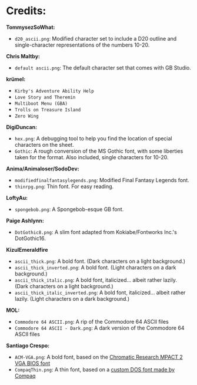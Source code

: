 # Credits:

**TommysezSoWhat:**

- `d20_ascii.png`: Modified character set to include a D20 outline and single-character representations of the numbers 10-20.

**Chris Maltby:**

- `default ascii.png`: The default character set that comes with GB Studio.

**krümel:**

- `Kirby's Adventure Ability Help`
- `Love Story and Theremin`
- `Multiboot Menu (GBA)`
- `Trolls on Treasure Island`
- `Zero Wing`

**DigiDuncan:**

- `hex.png`: A debugging tool to help you find the location of special characters on the sheet.
- `Gothic`: A rough conversion of the MS Gothic font, with some liberties taken for the format. Also included, single characters for 10-20.

**Anima/Animaloser/SodoDev:**

- `modifiedfinalfantasylegends.png`: Modified Final Fantasy Legends font.
- `thinrpg.png`: Thin font. For easy reading.

**LoftyAu:**

- `spongebob.png`: A Spongebob-esque GB font.

**Paige Ashlynn:**

- `DotGothic8.png`: A slim font adapted from Kokiabe/Fontworks Inc.'s DotGothic16.

**KizulEmeraldfire**

- `ascii_thick.png`: A bold font. (Dark characters on a light background.)
- `ascii_thick_inverted.png`: A bold font. (Light characters on a dark background.)
- `ascii_thick_italic.png`: A bold font, italicized... albeit rather lazily. (Dark characters on a light background.)
- `ascii_thick_italic_inverted.png`: A bold font, italicized... albeit rather lazily. (Light characters on a dark background.)

**MOL:**

- `Commodore 64 ASCII.png`: A rip of the Commodore 64 ASCII files
- `Commodore 64 ASCII - Dark.png`: A dark version of the Commodore 64 ASCII files

**Santiago Crespo:**
- `ACM-VGA.png`: A bold font, based on the [Chromatic Research MPACT 2 VGA BIOS font](https://int10h.org/oldschool-pc-fonts/fontlist/font?acm_vga_8x8)
- `CompaqThin.png`: A thin font, based on a [custom DOS font made by Compaq](https://int10h.org/oldschool-pc-fonts/fontlist/font?compaqthin_8x8)

